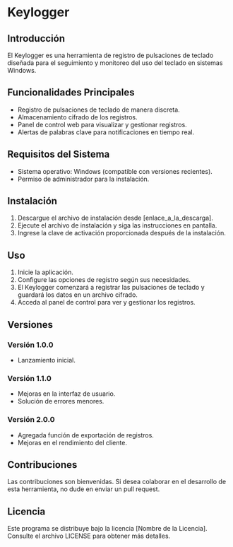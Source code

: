 # Keylogger

## Introducción

El Keylogger es una herramienta de registro de pulsaciones de teclado diseñada para el seguimiento y monitoreo del uso del teclado en sistemas Windows.

## Funcionalidades Principales

- Registro de pulsaciones de teclado de manera discreta.
- Almacenamiento cifrado de los registros.
- Panel de control web para visualizar y gestionar registros.
- Alertas de palabras clave para notificaciones en tiempo real.

## Requisitos del Sistema

- Sistema operativo: Windows (compatible con versiones recientes).
- Permiso de administrador para la instalación.

## Instalación

1. Descargue el archivo de instalación desde [enlace_a_la_descarga].
2. Ejecute el archivo de instalación y siga las instrucciones en pantalla.
3. Ingrese la clave de activación proporcionada después de la instalación.

## Uso

1. Inicie la aplicación.
2. Configure las opciones de registro según sus necesidades.
3. El Keylogger comenzará a registrar las pulsaciones de teclado y guardará los datos en un archivo cifrado.
4. Acceda al panel de control para ver y gestionar los registros.

## Versiones

### Versión 1.0.0
- Lanzamiento inicial.

### Versión 1.1.0
- Mejoras en la interfaz de usuario.
- Solución de errores menores.

### Versión 2.0.0
- Agregada función de exportación de registros.
- Mejoras en el rendimiento del cliente.

## Contribuciones

Las contribuciones son bienvenidas. Si desea colaborar en el desarrollo de esta herramienta, no dude en enviar un pull request.

## Licencia

Este programa se distribuye bajo la licencia [Nombre de la Licencia]. Consulte el archivo LICENSE para obtener más detalles.
